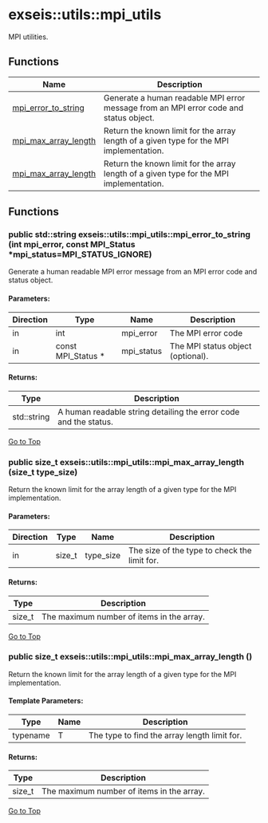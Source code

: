# <a name='exseis-utils-mpi_utils' />  exseis::utils::mpi_utils

MPI utilities. 




## Functions
| Name | Description | 
| ---- | ---- |
| [mpi_error_to_string](#exseis-utils-mpi_utils-mpi_error_to_string) | Generate a human readable MPI error message from an MPI error code and status object.  |
| [mpi_max_array_length](#exseis-utils-mpi_utils-mpi_max_array_length) | Return the known limit for the array length of a given type for the MPI implementation.  |
| [mpi_max_array_length](#exseis-utils-mpi_utils-mpi_max_array_length-1) | Return the known limit for the array length of a given type for the MPI implementation.  |



## Functions
### <a name='exseis-utils-mpi_utils-mpi_error_to_string' /> public std::string exseis::utils::mpi_utils::mpi_error_to_string (int mpi_error, const MPI_Status *mpi_status=MPI_STATUS_IGNORE)

Generate a human readable MPI error message from an MPI error code and status object. 




#### Parameters: 
| Direction | Type | Name | Description | 
| ---- | ---- | ---- | ---- |
| in | int | mpi_error | The MPI error code  |
| in | const MPI_Status * | mpi_status | The MPI status object (optional). |

#### Returns: 
| Type | Description | 
| ---- | ---- |
| std::string | A human readable string detailing the error code and the status.  |












[Go to Top](#exseis-utils-mpi_utils)

### <a name='exseis-utils-mpi_utils-mpi_max_array_length' /> public size_t exseis::utils::mpi_utils::mpi_max_array_length (size_t type_size)

Return the known limit for the array length of a given type for the MPI implementation. 




#### Parameters: 
| Direction | Type | Name | Description | 
| ---- | ---- | ---- | ---- |
| in | size_t | type_size | The size of the type to check the limit for. |

#### Returns: 
| Type | Description | 
| ---- | ---- |
| size_t | The maximum number of items in the array.  |












[Go to Top](#exseis-utils-mpi_utils)

### <a name='exseis-utils-mpi_utils-mpi_max_array_length-1' /> public size_t exseis::utils::mpi_utils::mpi_max_array_length ()

Return the known limit for the array length of a given type for the MPI implementation. 




#### Template Parameters: 
| Type | Name | Description | 
| ---- | ---- | ---- |
| typename | T | The type to find the array length limit for. |

#### Returns: 
| Type | Description | 
| ---- | ---- |
| size_t | The maximum number of items in the array.  |












[Go to Top](#exseis-utils-mpi_utils)

